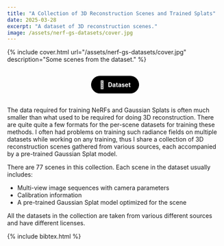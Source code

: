 ```yaml
---
title: "A Collection of 3D Reconstruction Scenes and Trained Splats"
date: 2025-03-28
excerpt: "A dataset of 3D reconstruction scenes."
image: /assets/nerf-gs-datasets/cover.jpg
---
```


{% include cover.html url="/assets/nerf-gs-datasets/cover.jpg" description="Some scenes from the dataset." %}

<div style="text-align: center; margin: 30px 0;">
  <a href="https://huggingface.co/datasets/rishitdagli/nerf-gs-datasets" target="_blank" rel="noopener" style="background-color: #000; color: #fff; padding: 10px 20px; border-radius: 30px; text-decoration: none; font-weight: bold; display: inline-flex; align-items: center; gap: 8px;">
    <span class="icon" style="font-size:18px">🤗</span> Dataset
  </a>
</div>

The data required for training NeRFs and Gaussian Splats is often much smaller than what used to be required for doing 3D reconstruction. There are quite quite a few formats for the per-scene datasets for training these methods. I often had problems on training such radiance fields on multiple datasets while working on any training, thus I share a collection of 3D reconstruction scenes gathered from various sources, each accompanied by a pre-trained Gaussian Splat model.

There are 77 scenes in this collection. Each scene in the dataset usually includes:

- Multi-view image sequences with camera parameters
- Calibration information
- A pre-trained Gaussian Splat model optimized for the scene

All the datasets in the collection are taken from various different sources and have different licenses.

{% include bibtex.html %}
